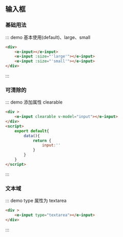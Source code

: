 ## 输入框

### 基础用法
::: demo 基本使用(default)、large、small
```html
<div>
    <e-input></e-input>
    <e-input :size="'large'"></e-input>
    <e-input :size="'small'"></e-input>
</div>
```

:::

### 可清除的

::: demo 添加属性 clearable
```html
<div >
    <e-input clearable v-model="input"></e-input>
</div>
<script>
    export default{
        data(){
            return {
                input:''
            }
        }
    }
</script>
```

:::

### 文本域

::: demo type 属性为 textarea
```html
<div >
    <e-input type="textarea"></e-input>
</div>

```

:::
